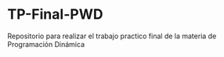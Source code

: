 # TP-Final-PWD
Repositorio para realizar el trabajo practico final de la materia de Programación Dinámica
